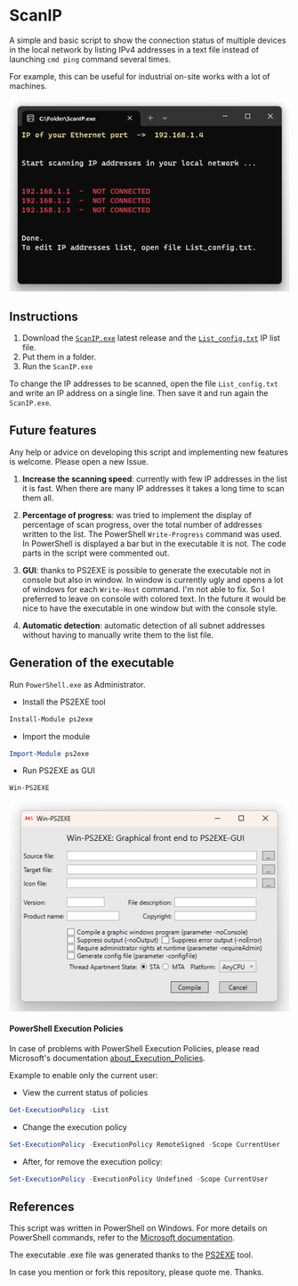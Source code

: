 # ScanIP

A simple and basic script to show the connection status of multiple devices in the local network by listing IPv4 addresses in a text file instead of launching `cmd ping` command several times.

For example, this can be useful for industrial on-site works with a lot of machines.

<p align="center">
  <img src="https://raw.githubusercontent.com/0ern/ScanIP/main/Screen.png"/>
</p>




## Instructions

1. Download the [`ScanIP.exe`](https://github.com/0ern/ScanIP/releases/) latest release and the [`List_config.txt`](https://github.com/0ern/ScanIP/blob/main/List_config.txt) IP list file.
2. Put them in a folder.
3. Run the `ScanIP.exe`

To change the IP addresses to be scanned, open the file `List_config.txt` and write an IP address on a single line. Then save it and run again the `ScanIP.exe`.






## Future features

Any help or advice on developing this script and implementing new features is welcome. Please open a new Issue.

1. **Increase the scanning speed**: currently with few IP addresses in the list it is fast. When there are many IP addresses it takes a long time to scan them all.

2. **Percentage of progress**: was tried to implement the display of percentage of scan progress, over the total number of addresses written to the list. The PowerShell `Write-Progress` command was used. In PowerShell is displayed a bar but in the executable it is not.
The code parts in the script were commented out.

3. **GUI**: thanks to PS2EXE is possible to generate the executable not in console but also in window. In window is currently ugly and opens a lot of windows for each `Write-Host` command. I'm not able to fix. So I preferred to leave on console with colored text. In the future it would be nice to have the executable in one window but with the console style.

4. **Automatic detection**: automatic detection of all subnet addresses without having to manually write them to the list file.






## Generation of the executable

Run `PowerShell.exe` as Administrator.

- Install the PS2EXE tool
```powershell
Install-Module ps2exe
```

- Import the module
```powershell
Import-Module ps2exe
```

- Run PS2EXE as GUI
```powershell
Win-PS2EXE
```
<p align="center">
  <img src="https://raw.githubusercontent.com/0ern/ScanIP/main/PS2EXE_Screen.png"/>
</p>





#### PowerShell Execution Policies

In case of problems with PowerShell Execution Policies, please read Microsoft's documentation [about_Execution_Policies](https://learn.microsoft.com/en-gb/powershell/module/microsoft.powershell.core/about/about_execution_policies).

Example to enable only the current user:

- View the current status of policies
```powershell
Get-ExecutionPolicy -List
```
- Change the execution policy
```powershell
Set-ExecutionPolicy -ExecutionPolicy RemoteSigned -Scope CurrentUser
```

- After, for remove the execution policy:
```powershell
Set-ExecutionPolicy -ExecutionPolicy Undefined -Scope CurrentUser
```






## References

This script was written in PowerShell on Windows. For more details on PowerShell commands, refer to the [Microsoft documentation](https://learn.microsoft.com/en-us/powershell/module/microsoft.powershell.utility). 

The executable .exe file was generated thanks to the [PS2EXE](https://github.com/MScholtes/PS2EXE) tool.

In case you mention or fork this repository, please quote me. Thanks.
